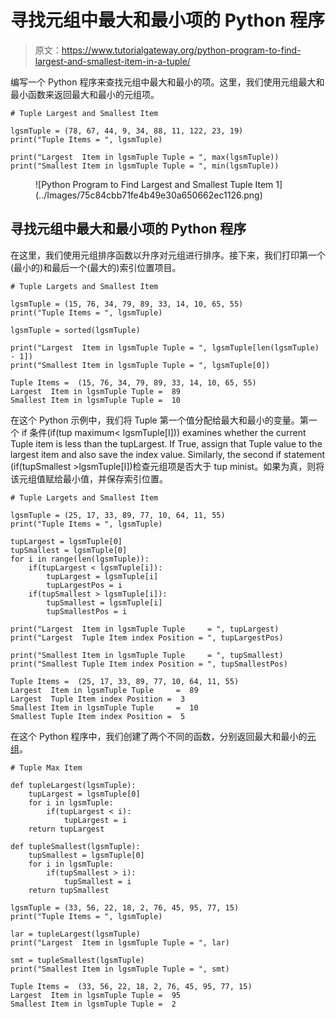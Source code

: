 # 寻找元组中最大和最小项的 Python 程序

> 原文：<https://www.tutorialgateway.org/python-program-to-find-largest-and-smallest-item-in-a-tuple/>

编写一个 Python 程序来查找元组中最大和最小的项。这里，我们使用元组最大和最小函数来返回最大和最小的元组项。

```
# Tuple Largest and Smallest Item

lgsmTuple = (78, 67, 44, 9, 34, 88, 11, 122, 23, 19)
print("Tuple Items = ", lgsmTuple)

print("Largest  Item in lgsmTuple Tuple = ", max(lgsmTuple))
print("Smallest Item in lgsmTuple Tuple = ", min(lgsmTuple))
```

<figure class="wp-block-image size-large">![Python Program to Find Largest and Smallest Tuple Item 1](../Images/75c84cbb71fe4b49e30a650662ec1126.png)</figure>

## 寻找元组中最大和最小项的 Python 程序

在这里，我们使用元组排序函数以升序对元组进行排序。接下来，我们打印第一个(最小的)和最后一个(最大的)索引位置项目。

```
# Tuple Largets and Smallest Item

lgsmTuple = (15, 76, 34, 79, 89, 33, 14, 10, 65, 55) 
print("Tuple Items = ", lgsmTuple)

lgsmTuple = sorted(lgsmTuple)

print("Largest  Item in lgsmTuple Tuple = ", lgsmTuple[len(lgsmTuple) - 1])
print("Smallest Item in lgsmTuple Tuple = ", lgsmTuple[0])
```

```
Tuple Items =  (15, 76, 34, 79, 89, 33, 14, 10, 65, 55)
Largest  Item in lgsmTuple Tuple =  89
Smallest Item in lgsmTuple Tuple =  10
```

在这个 Python 示例中，我们将 Tuple 第一个值分配给最大和最小的变量。第一个 if 条件(if(tup maximum< lgsmTuple[I])) examines whether the current Tuple item is less than the tupLargest. If True, assign that Tuple value to the largest item and also save the index value. Similarly, the second if statement (if(tupSmallest >lgsmTuple[I])检查元组项是否大于 tup minist。如果为真，则将该元组值赋给最小值，并保存索引位置。

```
# Tuple Largets and Smallest Item

lgsmTuple = (25, 17, 33, 89, 77, 10, 64, 11, 55) 
print("Tuple Items = ", lgsmTuple)

tupLargest = lgsmTuple[0]
tupSmallest = lgsmTuple[0]
for i in range(len(lgsmTuple)):
    if(tupLargest < lgsmTuple[i]):
        tupLargest = lgsmTuple[i]
        tupLargestPos = i
    if(tupSmallest > lgsmTuple[i]):
        tupSmallest = lgsmTuple[i]
        tupSmallestPos = i

print("Largest  Item in lgsmTuple Tuple     = ", tupLargest)
print("Largest  Tuple Item index Position = ", tupLargestPos)

print("Smallest Item in lgsmTuple Tuple     = ", tupSmallest)
print("Smallest Tuple Item index Position = ", tupSmallestPos)
```

```
Tuple Items =  (25, 17, 33, 89, 77, 10, 64, 11, 55)
Largest  Item in lgsmTuple Tuple     =  89
Largest  Tuple Item index Position =  3
Smallest Item in lgsmTuple Tuple     =  10
Smallest Tuple Item index Position =  5
```

在这个 Python 程序中，我们创建了两个不同的函数，分别返回最大和最小的[元组](https://www.tutorialgateway.org/python-tuple/)。

```
# Tuple Max Item

def tupleLargest(lgsmTuple):
    tupLargest = lgsmTuple[0]
    for i in lgsmTuple:
        if(tupLargest < i):
            tupLargest = i
    return tupLargest

def tupleSmallest(lgsmTuple):
    tupSmallest = lgsmTuple[0]
    for i in lgsmTuple:
        if(tupSmallest > i):
            tupSmallest = i
    return tupSmallest

lgsmTuple = (33, 56, 22, 18, 2, 76, 45, 95, 77, 15) 
print("Tuple Items = ", lgsmTuple)

lar = tupleLargest(lgsmTuple)
print("Largest  Item in lgsmTuple Tuple = ", lar)

smt = tupleSmallest(lgsmTuple)
print("Smallest Item in lgsmTuple Tuple = ", smt)
```

```
Tuple Items =  (33, 56, 22, 18, 2, 76, 45, 95, 77, 15)
Largest  Item in lgsmTuple Tuple =  95
Smallest Item in lgsmTuple Tuple =  2
```